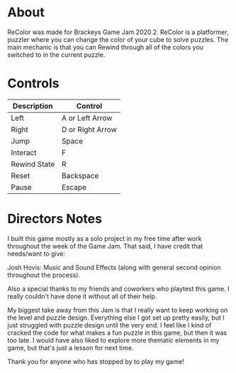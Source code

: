 # About
ReColor was made for Brackeys Game Jam 2020.2. ReColor is a platformer, puzzler where you can change the color of your cube to solve puzzles. The main mechanic is that you can Rewind through all of the colors you switched to in the current puzzle.

# Controls
| Description  | Control          |
|--------------|------------------|
| Left         | A or Left Arrow  |
| Right        | D or Right Arrow |
| Jump         | Space            |
| Interact     | F                |
| Rewind State | R                |
| Reset        | Backspace        |
| Pause        | Escape           |

# Directors Notes
I built this game mostly as a solo project in my free time after work throughout the week of the Game Jam. That said, I have credit that needs/want to give:

Josh Hovis: Music and Sound Effects (along with general second opinion throughout the process).

Also a special thanks to my friends and coworkers who playtest this game. I really couldn't have done it without all of their help.

My biggest take away from this Jam is that I really want to keep working on the level and puzzle design. Everything else I got set up pretty easily, but I just struggled with puzzle design until the very end. I feel like I kind of cracked the code for what makes a fun puzzle in this game, but then it was too late. I would have also liked to explore more thematic elements in my game, but that's just a lesson for next time.

Thank you for anyone who has stopped by to play my game!
